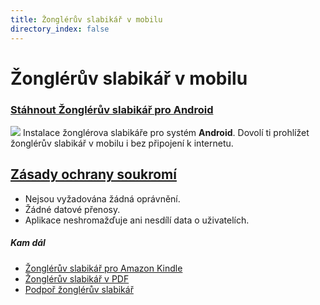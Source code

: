 ```yaml
---
title: Žonglérův slabikář v mobilu
directory_index: false
---
```


# Žonglérův slabikář v mobilu

### [Stáhnout Žonglérův slabikář pro Android](https://play.google.com/store/apps/details?id=info.zonglovani.mobile.app "Žonglérův slabikář pro systém Android")

[![](/img/a/android-juggling.png)](https://play.google.com/store/apps/details?id=info.zonglovani.mobile.app "Žonglérův slabikář pro Android") Instalace žonglérova slabikáře pro systém **Android**. Dovolí ti prohlížet žonglérův slabikář v mobilu i bez připojení k internetu.

## [Zásady ochrany soukromí](https://kle.cz/zongleruv-slabikar/zasady-ochrany-soukromi.html)

- Nejsou vyžadována žádná oprávnění.
- Žádné datové přenosy.
- Aplikace neshromažďuje ani nesdílí data o uživatelích.

##### Kam dál

- [Žonglérův slabikář pro Amazon Kindle](/download/mobi.html "Žonglérův slabikář ve formátu mobi.")
- [Žonglérův slabikář v PDF](/download/pdf.html "Vhodné pro oboustranný tisk.")
- [Podpoř žonglérův slabikář](/podpor-zongleruv-slabikar.html "Podpořit žonglérův slabikář")
